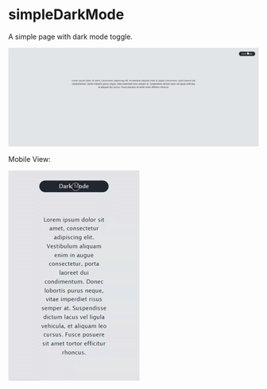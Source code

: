 # simpleDarkMode
A simple page with dark mode toggle.

![SimpleDarkMode Preview](/SimpleDarkMode1.gif)

Mobile View:

![SimpleDarkMode Preview2](/SimpleDarkMode2.gif)
